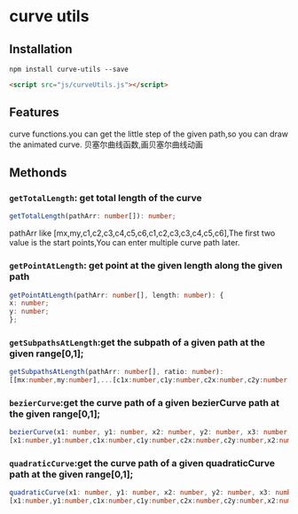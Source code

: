 # curve utils

## Installation

```shell
npm install curve-utils --save
```

```html
<script src="js/curveUtils.js"></script>
```

## Features

curve functions.you can get the little step of the given path,so you can draw the animated curve.
贝塞尔曲线函数,画贝塞尔曲线动画

## Methonds

### `getTotalLength`: get total length of the curve

```typescript
getTotalLength(pathArr: number[]): number;
```

pathArr like [mx,my,c1,c2,c3,c4,c5,c6,c1,c2,c3,c3,c4,c5,c6],The first two value is the start points,You can enter multiple curve path later.

### `getPointAtLength`: get point at the given length along the given path

```typescript
getPointAtLength(pathArr: number[], length: number): {
x: number;
y: number;
};
```

### `getSubpathsAtLength`:get the subpath of a given path at the given range[0,1];

```typescript
getSubpathsAtLength(pathArr: number[], ratio: number):
[[mx:number,my:number],...[c1x:number,c1y:number,c2x:number,c2y:number,x2:number,y2:number]];
```

### `bezierCurve`:get the curve path of a given bezierCurve path at the given range[0,1];

```typescript
bezierCurve(x1: number, y1: number, x2: number, y2: number, x3: number, y3: number, x4: number, y4: number, t?: number):
[x1:number,y1:number,c1x:number,c1y:number,c2x:number,c2y:number,x2:number,y2:number];
```

### `quadraticCurve`:get the curve path of a given quadraticCurve path at the given range[0,1];

```typescript
quadraticCurve(x1: number, y1: number, x2: number, y2: number, x3: number, y3: number, t?: number):
[x1:number,y1:number,c1x:number,c1y:number,c2x:number,c2y:number,x2:number,y2:number];
```
